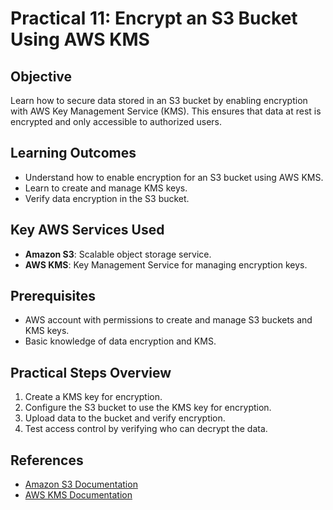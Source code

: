 # Practical 11: Encrypt an S3 Bucket Using AWS KMS

## Objective
Learn how to secure data stored in an S3 bucket by enabling encryption with AWS Key Management Service (KMS). This ensures that data at rest is encrypted and only accessible to authorized users.

## Learning Outcomes
- Understand how to enable encryption for an S3 bucket using AWS KMS.
- Learn to create and manage KMS keys.
- Verify data encryption in the S3 bucket.

## Key AWS Services Used
- **Amazon S3**: Scalable object storage service.
- **AWS KMS**: Key Management Service for managing encryption keys.

## Prerequisites
- AWS account with permissions to create and manage S3 buckets and KMS keys.
- Basic knowledge of data encryption and KMS.

## Practical Steps Overview
1. Create a KMS key for encryption.
2. Configure the S3 bucket to use the KMS key for encryption.
3. Upload data to the bucket and verify encryption.
4. Test access control by verifying who can decrypt the data.

## References
- [Amazon S3 Documentation](https://docs.aws.amazon.com/s3/)
- [AWS KMS Documentation](https://docs.aws.amazon.com/kms/latest/developerguide/overview.html)
